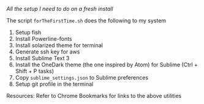 *All the setup I need to do on a fresh install*

The script `forTheFirstTime.sh` does the following to my system

1. Setup fish
2. Install Powerline-fonts
3. Install solarized theme for terminal
4. Generate ssh key for aws
5. Install Sublime Text 3
6. Install the OneDark theme (the one inspired by Atom) for Sublime (Ctrl + Shift + P tasks)
7. Copy `sublime_settings.json` to Sublime preferences
8. Setup git profile in the terminal

Resources: Refer to Chrome Bookmarks for links to the above utilities
